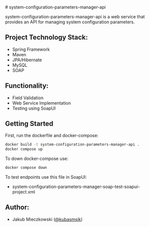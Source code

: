
﻿# system-configuration-parameters-manager-api

system-configuration-parameters-manager-api is a web service that provides an API for managing system configuration parameters. 

## Project Technology Stack:
* Spring Framework
* Maven
* JPA/Hibernate
* MySQL
* SOAP

## Functionality:
* Field Validation
* Web Service Implementation
* Testing using SoapUI

## Getting Started

First, run the dockerfile and docker-compose:
```bash
docker build -t system-configuration-parameters-manager-api .
docker compose up
```

To down docker-compose use:
```bash
docker compose down
```
To test endpoints use this file in SoapUI:
* system-configuration-parameters-manager-soap-test-soapui-project.xml

## Author:
* Jakub Mieczkowski ([@kubasmsjk]( https://github.com/kubasmsjk))
